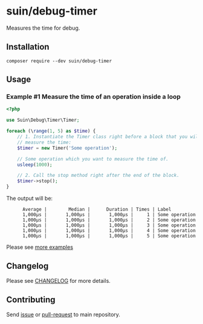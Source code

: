 # suin/debug-timer

Measures the time for debug.


## Installation

```
composer require --dev suin/debug-timer
```

## Usage

### Example #1 Measure the time of an operation inside a loop

```php
<?php

use Suin\Debug\Timer\Timer;

foreach (\range(1, 5) as $time) {
    // 1. Instantiate the Timer class right before a block that you will
    // measure the time:
    $timer = new Timer('Some operation');

    // Some operation which you want to measure the time of.
    usleep(1000);

    // 2. Call the stop method right after the end of the block.
    $timer->stop();
}
```

The output will be:

```
      Average |        Median |      Duration | Times | Label
      1,000μs |       1,000μs |       1,000μs |     1 | Some operation
      1,000μs |       1,000μs |       1,000μs |     2 | Some operation
      1,000μs |       1,000μs |       1,000μs |     3 | Some operation
      1,000μs |       1,000μs |       1,000μs |     4 | Some operation
      1,000μs |       1,000μs |       1,000μs |     5 | Some operation
```

Please see [more examples](./tests/UsageExampleTest.php)

## Changelog

Please see [CHANGELOG](https://github.com/suin/php/blob/master/CHANGELOG.md) for more details.

## Contributing

Send [issue](https://github.com/suin/php/issues) or [pull-request](https://github.com/suin/php/pulls) to main repository.
